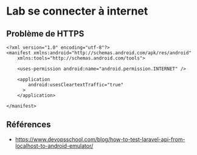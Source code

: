 # Lab se connecter à internet 

## Problème de HTTPS


````
<?xml version="1.0" encoding="utf-8"?>
<manifest xmlns:android="http://schemas.android.com/apk/res/android"
    xmlns:tools="http://schemas.android.com/tools">

    <uses-permission android:name="android.permission.INTERNET" />

    <application
        android:usesCleartextTraffic="true"
      >
    </application>

</manifest>
````



## Références 

- https://www.devopsschool.com/blog/how-to-test-laravel-api-from-localhost-to-android-emulator/
